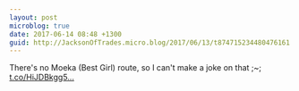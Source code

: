 ```yaml
---
layout: post
microblog: true
date: 2017-06-14 08:48 +1300
guid: http://JacksonOfTrades.micro.blog/2017/06/13/t874715234480476161.html
---
```

There's no Moeka (Best Girl) route, so I can't make a joke on that ;~; [t.co/HiJDBkgg5...](https://t.co/HiJDBkgg5U)

